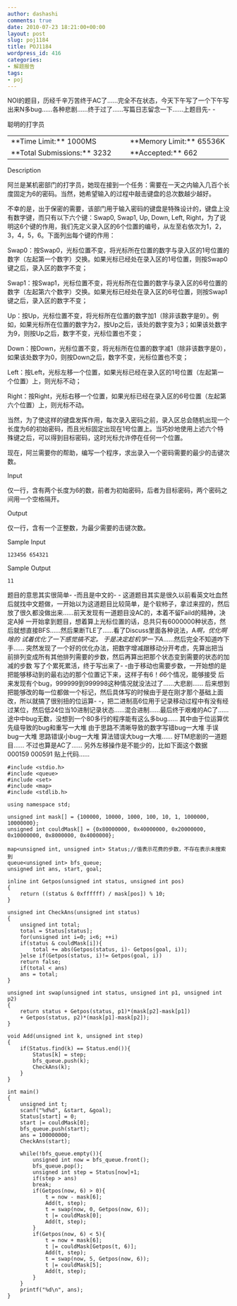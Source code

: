 ```yaml
---
author: dashashi
comments: true
date: 2010-07-23 18:21:00+00:00
layout: post
slug: poj1184
title: POJ1184
wordpress_id: 416
categories:
- 解题报告
tags:
- poj
---
```








NOI的题目，历经千辛万苦终于AC了……完全不在状态，今天下午写了一个下午写出来N多bug……各种悲剧……终于过了……写篇日志留念一下……上题目先- -




聪明的打字员



<table align="center" >
<tbody >
<tr >

<td >**Time Limit:** 1000MS
</td>

<td width="10px" >
</td>

<td >**Memory Limit:** 65536K
</td>
</tr>
<tr >

<td >**Total Submissions:** 3232
</td>

<td width="10px" >
</td>

<td >**Accepted:** 662
</td>
</tr>
</tbody>
</table>


Description




阿兰是某机密部门的打字员，她现在接到一个任务：需要在一天之内输入几百个长度固定为6的密码。当然，她希望输入的过程中敲击键盘的总次数越少越好。


不幸的是，出于保密的需要，该部门用于输入密码的键盘是特殊设计的，键盘上没有数字键，而只有以下六个键：Swap0, Swap1, Up,
Down, Left,
Right，为了说明这6个键的作用，我们先定义录入区的6个位置的编号，从左至右依次为1，2，3，4，5，6。下面列出每个键的作用：

Swap0：按Swap0，光标位置不变，将光标所在位置的数字与录入区的1号位置的数字（左起第一个数字）交换。如果光标已经处在录入区的1号位置，则按Swap0键之后，录入区的数字不变；

Swap1：按Swap1，光标位置不变，将光标所在位置的数字与录入区的6号位置的数字（左起第六个数字）交换。如果光标已经处在录入区的6号位置，则按Swap1键之后，录入区的数字不变；

Up：按Up，光标位置不变，将光标所在位置的数字加1（除非该数字是9）。例如，如果光标所在位置的数字为2，按Up之后，该处的数字变为3；如果该处数字为9，则按Up之后，数字不变，光标位置也不变；

Down：按Down，光标位置不变，将光标所在位置的数字减1（除非该数字是0），如果该处数字为0，则按Down之后，数字不变，光标位置也不变；

Left：按Left，光标左移一个位置，如果光标已经在录入区的1号位置（左起第一个位置）上，则光标不动；

Right：按Right，光标右移一个位置，如果光标已经在录入区的6号位置（左起第六个位置）上，则光标不动。

当然，为了使这样的键盘发挥作用，每次录入密码之前，录入区总会随机出现一个长度为6的初始密码，而且光标固定出现在1号位置上。当巧妙地使用上述六个特殊键之后，可以得到目标密码，这时光标允许停在任何一个位置。

现在，阿兰需要你的帮助，编写一个程序，求出录入一个密码需要的最少的击键次数。


Input




仅一行，含有两个长度为6的数，前者为初始密码，后者为目标密码，两个密码之间用一个空格隔开。




Output




仅一行，含有一个正整数，为最少需要的击键次数。




Sample Input




    
    123456 654321




Sample Output




    
    11
    


题目的意思其实很简单- -而且是中文的- -
这道题目其实是很久以前看英文吐血然后就找中文题做，一开始以为这道题目比较简单，是个软柿子，拿过来捏的，然后放了很久都没做出来……前天发现有一道题目没AC的，本着不留Faild的精神，决定A掉
一开始拿到题目，想着算上光标位置的话，总共只有6000000种状态，然后就想直接BFS……然后果断TLE了……看了Discuss里面各种说法，A*啊，优化啊啥的
试着优化了一下感觉搞不定。
于是决定趁机学一下A*……然后完全不知道咋下手……
突然发现了一个好的优化办法，把数字增减跟移动分开考虑，先算出把当前排列变成所有其他排列需要的步数，然后再算出把那个状态变到需要的状态的加减的步数
写了个累死累活，终于写出来了- -由于移动也需要步数，一开始想的是把能够移动到的最右边的那个位置记下来，这样子有6！*6*6个情况，能够接受
后来发现有个bug，999999到999998这种情况就没法过了……大悲剧……
后来想到把能够改的每一位都做一个标记，然后具体写的时候由于是在刚才那个基础上面改，所以就搞了很别扭的位运算- -，把二进制高6位用于记录移动过程中有没有经过某位，然后低24位当10进制记录状态……混合进制……最后终于艰难的AC了……
途中中bug无数，没想到一个80多行的程序能有这么多bug……
其中由于位运算优先级导致的bug和重写一大堆
由于思路不清晰导致的数字写错bug一大堆
手误bug一大堆
思路错误小bug一大堆
算法错误大bug一大堆……
好TM悲剧的一道题目……
不过也算是AC了……
另外左移操作是不能少的，比如下面这个数据
000159 000591
贴上代码……


    
    #include <stdio.h>
    #include <queue>
    #include <set>
    #include <map>
    #include <stdlib.h>
    
    using namespace std;
    
    unsigned int mask[] = {100000, 10000, 1000, 100, 10, 1, 1000000, 10000000};
    unsigned int couldMask[] = {0x80000000, 0x40000000, 0x20000000, 0x10000000, 0x8000000, 0x4000000};
    
    map<unsigned int, unsigned int> Status;//值表示花费的步数，不存在表示未搜索到
    queue<unsigned int> bfs_queue;
    unsigned int ans, start, goal;
    
    inline int Getpos(unsigned int status, unsigned int pos)
    {
    	return ((status & 0xffffff) / mask[pos]) % 10;
    }
    
    unsigned int CheckAns(unsigned int status)
    {
    	unsigned int total;
    	total = Status[status];
    	for(unsigned int i=0; i<6; ++i)
    	if(status & couldMask[i]){
    		total += abs(Getpos(status, i)- Getpos(goal, i));
    	}else if(Getpos(status, i)!= Getpos(goal, i))
    	return false;
    	if(total < ans)
    	ans = total;
    }
    
    unsigned int swap(unsigned int status, unsigned int p1, unsigned int p2)
    {
    	return status + Getpos(status, p1)*(mask[p2]-mask[p1])
    	+ Getpos(status, p2)*(mask[p1]-mask[p2]);
    }
    
    void Add(unsigned int k, unsigned int step)
    {
    	if(Status.find(k) == Status.end()){
    		Status[k] = step;
    		bfs_queue.push(k);
    		CheckAns(k);
    	}
    }
    
    int main()
    {
    	unsigned int t;
    	scanf("%d%d", &start, &goal);
    	Status[start] = 0;
    	start |= couldMask[0];
    	bfs_queue.push(start);
    	ans = 100000000;
    	CheckAns(start);
    
    	while(!bfs_queue.empty()){
    		unsigned int now = bfs_queue.front();
    		bfs_queue.pop();
    		unsigned int step = Status[now]+1;
    		if(step > ans)
    		break;
    		if(Getpos(now, 6) > 0){
    			t = now - mask[6];
    			Add(t, step);
    			t = swap(now, 0, Getpos(now, 6));
    			t |= couldMask[0];
    			Add(t, step);
    		}
    		if(Getpos(now, 6) < 5){
    			t = now + mask[6];
    			t |= couldMask[Getpos(t, 6)];
    			Add(t, step);
    			t = swap(now, 5, Getpos(now, 6));
    			t |= couldMask[5];
    			Add(t, step);
    		}
    	}
    	printf("%d\n", ans);
    }







